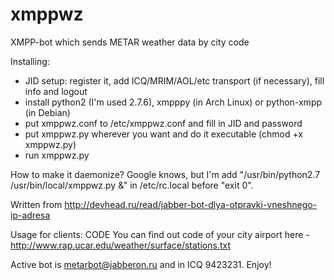 xmppwz
======

XMPP-bot which sends METAR weather data by city code

Installing:
- JID setup: register it, add ICQ/MRIM/AOL/etc transport (if necessary), fill info and logout
- install python2 (I'm used 2.7.6), xmpppy (in Arch Linux) or python-xmpp (in Debian)
- put xmppwz.conf to /etc/xmppwz.conf and fill in JID and password
- put xmppwz.py wherever you want and do it executable (chmod +x xmppwz.py)
- run xmppwz.py

How to make it daemonize? Google knows, but I'm add "/usr/bin/python2.7 /usr/bin/local/xmppwz.py &" in /etc/rc.local before "exit 0".

Written from http://devhead.ru/read/jabber-bot-dlya-otpravki-vneshnego-ip-adresa

Usage for clients: CODE
You can find out code of your city airport here - http://www.rap.ucar.edu/weather/surface/stations.txt

Active bot is metarbot@jabberon.ru and in ICQ 9423231. Enjoy!
